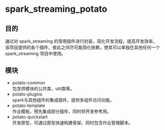 # spark_streaming_potato

## 目的
通过对 spark_streaming 的常用插件进行封装，简化开发流程，提高开发效率。  
该项目提供的各个插件，彼此之间尽可能简化依赖，使其可以单独在其他任何一个 
spark_streaming 项目中使用。  

## 模块
* potato-common  
    包含供模块的公共类，util类等。
* potato-plugins  
    spark与其他组件的集成插件，提供多组件访问功能。  
* potato-template  
    作业模板，预先集成部分插件，同时供开发参考用。  
* potato-quickstart  
    开发原型，可通过原型快速构建骨架，同时包含作业管理脚本。
